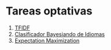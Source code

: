 # Tareas optativas

1. [TFIDF](./1/)
2. [Clasificador Bayesiando de Idiomas](./2/)
3. [Expectation Maximization](./3/)